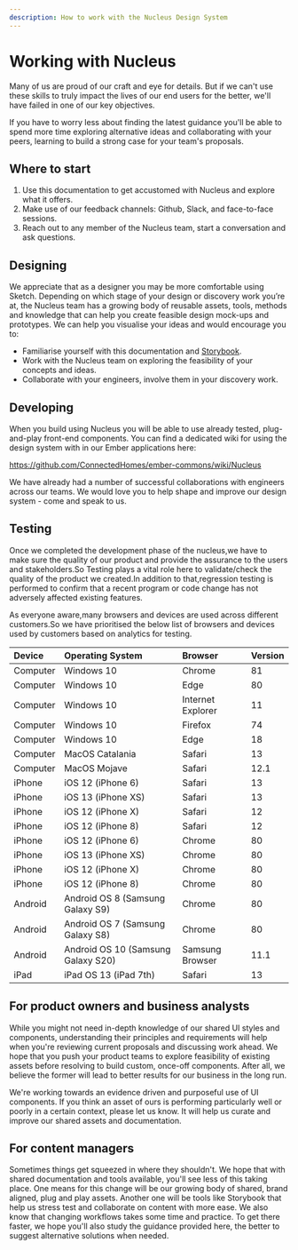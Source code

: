 ```yaml
---
description: How to work with the Nucleus Design System
---
```


# Working with Nucleus

Many of us are proud of our craft and eye for details. But if we can't use these skills to truly impact the lives of our end users for the better, we'll have failed in one of our key objectives.  

If you have to worry less about finding the latest guidance you'll be able to spend more time exploring alternative ideas and collaborating with your peers, learning to build a strong case for your team's proposals.

## Where to start

1. Use this documentation to get accustomed with Nucleus and explore what it offers.
2. Make use of our feedback channels: Github, Slack, and face-to-face sessions.
3. Reach out to any member of the Nucleus team, start a conversation and ask questions.

## Designing

We appreciate that as a designer you may be more comfortable using Sketch. Depending on which stage of your design or discovery work you’re at, the Nucleus team has a growing body of reusable assets, tools, methods and knowledge that can help you create feasible design mock-ups and prototypes. We can help you visualise your ideas and would encourage you to:

* Familiarise yourself with this documentation and [Storybook](https://library.britishgas.design/).
* Work with the Nucleus team on exploring the feasibility of your concepts and ideas.
* Collaborate with your engineers, involve them in your discovery work.

## Developing

When you build using Nucleus you will be able to use already tested, plug-and-play front-end components. You can find a dedicated wiki for using the design system with in our Ember applications here:

https://github.com/ConnectedHomes/ember-commons/wiki/Nucleus

We have already had a number of successful collaborations with engineers across our teams. We would love you to help shape and improve our design system - come and speak to us.

## Testing

Once we completed the development phase of the nucleus,we have to make sure the quality of our product and provide the assurance to the users and stakeholders.So Testing plays a vital role here to validate/check the quality of the product we created.In addition to that,regression testing is performed to confirm that a recent program or code change has not adversely affected existing features.

As everyone aware,many browsers and devices are used across different customers.So we have prioritised the below list of browsers and devices used by customers based on analytics for testing.

| Device | Operating System | Browser | Version |
| :--- | :--- | :--- | :--- |
| Computer | Windows 10 | Chrome | 81 |
| Computer | Windows 10 | Edge | 80 |
| Computer | Windows 10 | Internet Explorer | 11 |
| Computer | Windows 10 | Firefox | 74 |
| Computer | Windows 10 | Edge | 18 |
| Computer | MacOS Catalania | Safari | 13 |
| Computer | MacOS Mojave | Safari | 12.1 |
| iPhone | iOS 12 (iPhone 6) | Safari |13 |
| iPhone | iOS 13 (iPhone XS) | Safari | 13 |
| iPhone | iOS 12 (iPhone X) | Safari | 12 |
| iPhone | iOS 12 (iPhone 8) | Safari | 12 |
| iPhone | iOS 12 (iPhone 6) | Chrome | 80 |
| iPhone | iOS 13 (iPhone XS) | Chrome | 80 |
| iPhone | iOS 12 (iPhone X) | Chrome | 80 |
| iPhone | iOS 12 (iPhone 8) | Chrome | 80 |
| Android | Android OS 8 (Samsung Galaxy S9) | Chrome | 80 |
| Android | Android OS 7 (Samsung Galaxy S8) | Chrome | 80 |
| Android | Android OS 10 (Samsung Galaxy S20) | Samsung Browser | 11.1 |
| iPad | iPad OS 13 (iPad 7th) | Safari | 13 |

## For product owners and business analysts

While you might not need in-depth knowledge of our shared UI styles and components, understanding their principles and requirements will help when you're reviewing current proposals and discussing work ahead. We hope that you push your product teams to explore feasibility of existing assets before resolving to build custom, once-off components. After all, we believe the former will lead to better results for our business in the long run.

We're working towards an evidence driven and purposeful use of UI components. If you think an asset of ours is performing particularly well or poorly in a certain context, please let us know. It will help us curate and improve our shared assets and documentation.

## For content managers

Sometimes things get squeezed in where they shouldn't. We hope that with shared documentation and tools available, you'll see less of this taking place. One means for this change will be our growing body of shared, brand aligned, plug and play assets. Another one will be tools like Storybook that help us stress test and collaborate on content with more ease. We also know that changing workflows takes some time and practice. To get there faster, we hope you'll also study the guidance provided here, the better to suggest alternative solutions when needed.

